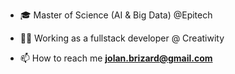 - 🎓 Master of Science (AI & Big Data) @Epitech

- 👨‍💻 Working as a fullstack developer @ Creatiwity

- 📫 How to reach me **jolan.brizard@gmail.com**
